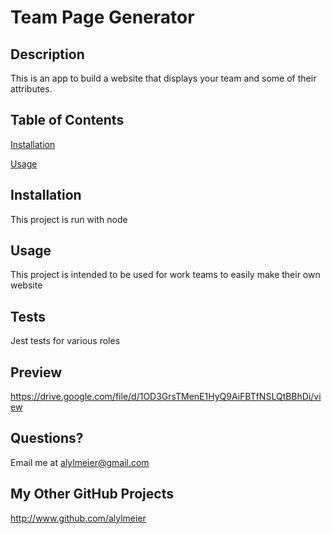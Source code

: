 # Team Page Generator 

## Description
This is an app to build a website that displays your team and some of their attributes.

## Table of Contents
[Installation](#installation)

[Usage](#usage)


## Installation
This project is run with node

## Usage
This project is intended to be used for work teams to easily make their own website


## Tests
Jest tests for various roles

## Preview
https://drive.google.com/file/d/1OD3GrsTMenE1HyQ9AiFBTfNSLQtBBhDi/view


## Questions?

Email me at alylmeier@gmail.com

## My Other GitHub Projects
http://www.github.com/alylmeier




